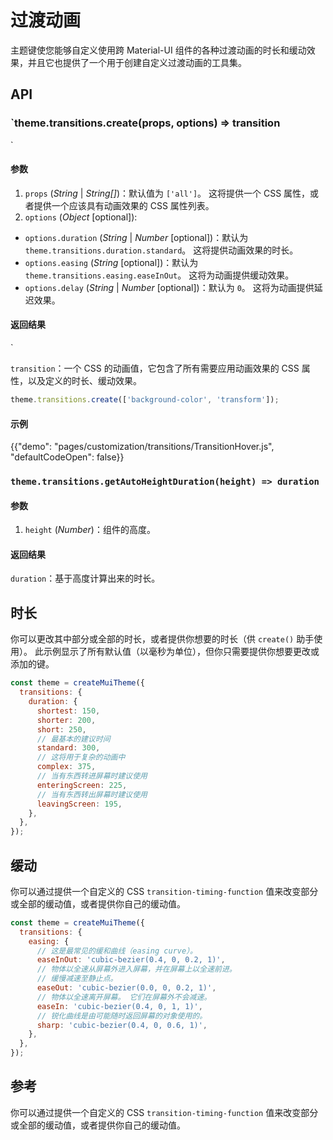 # 过渡动画

<p class="description">主题键使您能够自定义使用跨 Material-UI 组件的各种过渡动画的时长和缓动效果，并且它也提供了一个用于创建自定义过渡动画的工具集。</p>

## API

### `theme.transitions.create(props, options) => transition
`

#### 参数

1. `props` (_String_ | _String[]_)：默认值为 `['all']`。 这将提供一个 CSS 属性，或者提供一个应该具有动画效果的 CSS 属性列表。
2. `options` (*Object* [optional]):

- `options.duration` (_String_ | _Number_ [optional])：默认为 `theme.transitions.duration.standard`。 这将提供动画效果的时长。
- `options.easing` (_String_ [optional])：默认为 `theme.transitions.easing.easeInOut`。 这将为动画提供缓动效果。
- `options.delay` (_String_ | _Number_ [optional])：默认为 `0`。 这将为动画提供延迟效果。

#### 返回结果

`

`transition`：一个 CSS 的动画值，它包含了所有需要应用动画效果的 CSS 属性，以及定义的时长、缓动效果。</p>

```js
theme.transitions.create(['background-color', 'transform']);

```

#### 示例

{{"demo": "pages/customization/transitions/TransitionHover.js", "defaultCodeOpen": false}}

### `theme.transitions.getAutoHeightDuration(height) => duration`

#### 参数

1. `height` (_Number_)：组件的高度。

#### 返回结果

`duration`：基于高度计算出来的时长。

## 时长

你可以更改其中部分或全部的时长，或者提供你想要的时长（供 `create()` 助手使用）。 此示例显示了所有默认值（以毫秒为单位），但你只需要提供你想要更改或添加的键。

```js
const theme = createMuiTheme({
  transitions: {
    duration: {
      shortest: 150,
      shorter: 200,
      short: 250,
      // 最基本的建议时间
      standard: 300,
      // 这将用于复杂的动画中
      complex: 375,
      // 当有东西转进屏幕时建议使用
      enteringScreen: 225,
      // 当有东西转出屏幕时建议使用
      leavingScreen: 195,
    },
  },
});
```

## 缓动

你可以通过提供一个自定义的 CSS <code>transition-timing-function</code> 值来改变部分或全部的缓动值，或者提供你自己的缓动值。

```js
const theme = createMuiTheme({
  transitions: {
    easing: {
      // 这是最常见的缓和曲线（easing curve）。
      easeInOut: 'cubic-bezier(0.4, 0, 0.2, 1)',
      // 物体以全速从屏幕外进入屏幕，并在屏幕上以全速前进。
      // 缓慢减速至静止点。
      easeOut: 'cubic-bezier(0.0, 0, 0.2, 1)',
      // 物体以全速离开屏幕。 它们在屏幕外不会减速。
      easeIn: 'cubic-bezier(0.4, 0, 1, 1)',
      // 锐化曲线是由可能随时返回屏幕的对象使用的。
      sharp: 'cubic-bezier(0.4, 0, 0.6, 1)',
    },
  },
});
```

## 参考

你可以通过提供一个自定义的 CSS <code>transition-timing-function</code> 值来改变部分或全部的缓动值，或者提供你自己的缓动值。
